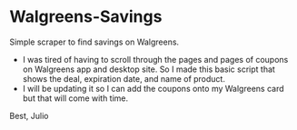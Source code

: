 # Walgreens-Savings
Simple scraper to find savings on Walgreens.


- I was tired of having to scroll through the pages and pages of coupons on Walgreens app and desktop site. So I made this basic script that shows the deal, expiration date, and name of product. 
- I will be updating it so I can add the coupons onto my Walgreens card but that will come with time.

Best,
Julio
